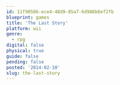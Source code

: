 ```yaml
---
id: 11f90586-ece4-48d9-85a7-6d986b6ef2fb
blueprint: games
title: 'The Last Story'
platform: wii
genre:
  - rpg
digital: false
physical: true
guide: false
pending: false
posted: '2014-02-10'
slug: the-last-story
---
```


